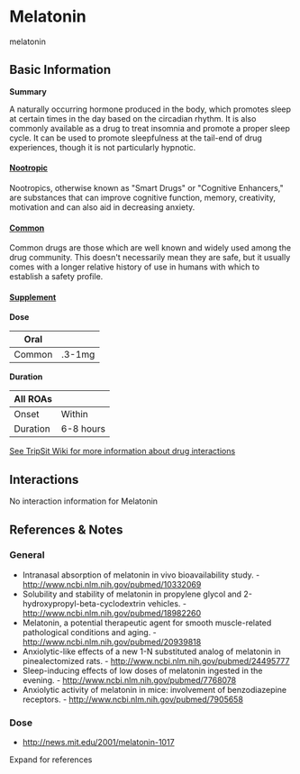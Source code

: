 # Melatonin

melatonin

## Basic Information

**Summary**

A naturally occurring hormone produced in the body, which promotes sleep at certain times in the day based on the circadian rhythm. It is also commonly available as a drug to treat insomnia and promote a proper sleep cycle. It can be used to promote sleepfulness at the tail-end of drug experiences, though it is not particularly hypnotic.

#### [Nootropic](/category/nootropic)

Nootropics, otherwise known as "Smart Drugs" or "Cognitive Enhancers," are substances that can improve cognitive function, memory, creativity, motivation and can also aid in decreasing anxiety.

#### [Common](/category/common)

Common drugs are those which are well known and widely used among the drug community. This doesn't necessarily mean they are safe, but it usually comes with a longer relative history of use in humans with which to establish a safety profile.

#### [Supplement](/category/supplement)

**Dose**

| Oral   |        |
| ------ | ------ |
| Common | .3-1mg |

**Duration**

| All ROAs |           |
| -------- | --------- |
| Onset    | Within    |
| Duration | 6-8 hours |

[See TripSit Wiki for more information about drug interactions](http://combo.tripsit.me/)

## Interactions

No interaction information for Melatonin

## References & Notes

### General

* Intranasal absorption of melatonin in vivo bioavailability study. - <http://www.ncbi.nlm.nih.gov/pubmed/10332069>
* Solubility and stability of melatonin in propylene glycol and 2-hydroxypropyl-beta-cyclodextrin vehicles. - <http://www.ncbi.nlm.nih.gov/pubmed/18982260>
* Melatonin, a potential therapeutic agent for smooth muscle-related pathological conditions and aging. - <http://www.ncbi.nlm.nih.gov/pubmed/20939818>
* Anxiolytic-like effects of a new 1-N substituted analog of melatonin in pinealectomized rats. - <http://www.ncbi.nlm.nih.gov/pubmed/24495777>
* Sleep-inducing effects of low doses of melatonin ingested in the evening. - <http://www.ncbi.nlm.nih.gov/pubmed/7768078>
* Anxiolytic activity of melatonin in mice: involvement of benzodiazepine receptors. - <http://www.ncbi.nlm.nih.gov/pubmed/7905658>

### Dose

* <http://news.mit.edu/2001/melatonin-1017>

Expand for references